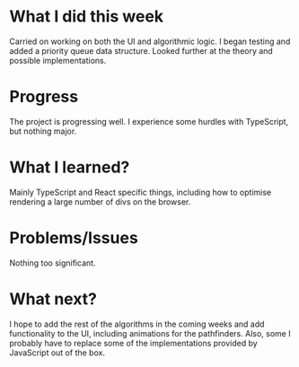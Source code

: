 # What I did this week

Carried on working on both the UI and algorithmic logic. I began testing and added a priority queue data structure. Looked further at the theory and possible implementations.

# Progress

The project is progressing well. I experience some hurdles with TypeScript, but nothing major.

# What I learned?

Mainly TypeScript and React specific things, including how to optimise rendering a large number of divs on the browser.

# Problems/Issues

Nothing too significant.

# What next?

I hope to add the rest of the algorithms in the coming weeks and add functionality to the UI, including animations for the pathfinders. Also, some I probably have to replace some of the implementations provided by JavaScript out of the box.
